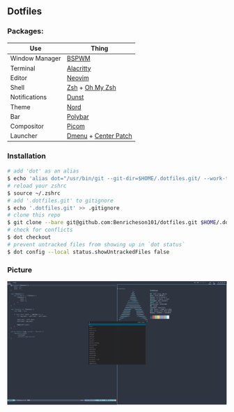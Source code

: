## Dotfiles

### Packages:
| Use            	| Thing                                                                                                       	|
|----------------	|-------------------------------------------------------------------------------------------------------------	|
| Window Manager 	| [BSPWM](https://github.com/baskerville/bspwm)                                                               	|
| Terminal       	| [Alacritty](https://github.com/alacritty/alacritty)                                                         	|
| Editor         	| [Neovim](https://neovim.io)                                                                                 	|
| Shell          	| [Zsh](https://www.zsh.org) + [Oh My Zsh](https://ohmyz.sh)                                                  	|
| Notifications  	| [Dunst](https://dunst-project.org)                                                                          	|
| Theme          	| [Nord](https://nordtheme.com)                                                                               	|
| Bar            	| [Polybar](https://polybar.github.io)                                                                        	|
| Compositor     	| [Picom](https://github.com/yshui/picom)                                                                     	|
| Launcher       	| [Dmenu](https://tools.suckless.org/dmenu) + [Center Patch](https://tools.suckless.org/dmenu/patches/center) 	|

### Installation
```bash
# add 'dot' as an alias
$ echo 'alias dot="/usr/bin/git --git-dir=$HOME/.dotfiles.git/ --work-tree=$HOME"' >> $HOME/.zshrc
# reload your zshrc
$ source ~/.zshrc
# add '.dotfiles.git' to gitignore
$ echo '.dotfiles.git' >> .gitignore
# clone this repo
$ git clone --bare git@github.com:Benricheson101/dotfiles.git $HOME/.dotfiles.git
# check for conflicts
$ dot checkout
# prevent untracked files from showing up in `dot status`
$ dot config --local status.showUntrackedFiles false
```
### Picture
![Wooooow](meta/dotfile.png)
